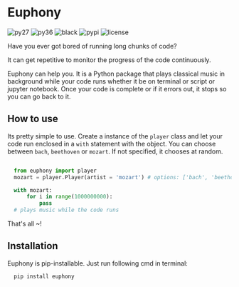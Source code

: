 # Euphony

![py27](https://img.shields.io/badge/python-2.7-brightgreen)
![py36](https://img.shields.io/badge/python-3.6%2B-brightgreen)
![black](https://img.shields.io/badge/black--white)
![pypi](https://img.shields.io/badge/pypi-v0.0.5-blue)
![license](https://img.shields.io/badge/license-MIT-white)

Have you ever got bored of running long chunks of code? 

It can get repetitive to monitor the progress of the code continuously.

Euphony can help you. It is a Python package that plays classical 
music in background while your code runs whether it be on terminal 
or script or jupyter notebook. Once your code is complete
or if it errors out, it stops so you can go back to it. 

## How to use

Its pretty simple to use. Create a instance of the `player` class and let your code run enclosed 
in a `with` statement with the object. You can choose between `bach`, `beethoven`
or `mozart`. If not specified, it chooses at random. 

``` python

  from euphony import player
  mozart = player.Player(artist = 'mozart') # options: ['bach', 'beethoven']

  with mozart:
      for i in range(1000000000):
          pass
  # plays music while the code runs
```

That's all ~!

## Installation

Euphony is pip-installable. Just run following cmd in terminal:

``` bash
  pip install euphony
```
